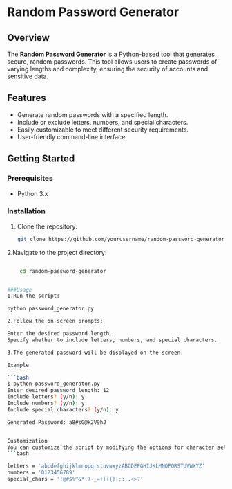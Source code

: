 # Random Password Generator

## Overview

The **Random Password Generator** is a Python-based tool that generates secure, random passwords. This tool allows users to create passwords of varying lengths and complexity, ensuring the security of accounts and sensitive data.

## Features

- Generate random passwords with a specified length.
- Include or exclude letters, numbers, and special characters.
- Easily customizable to meet different security requirements.
- User-friendly command-line interface.

## Getting Started

### Prerequisites

- Python 3.x

### Installation

1. Clone the repository:

   ```bash
   git clone https://github.com/yourusername/random-password-generator.git

   
2.Navigate to the project directory:
  ```bash

      cd random-password-generator


###Usage
1.Run the script:

python password_generator.py

2.Follow the on-screen prompts:

Enter the desired password length.
Specify whether to include letters, numbers, and special characters.

3.The generated password will be displayed on the screen.

Example

```bash
$ python password_generator.py
Enter desired password length: 12
Include letters? (y/n): y
Include numbers? (y/n): y
Include special characters? (y/n): y

Generated Password: a8#sG@k2V9hJ


Customization
You can customize the script by modifying the options for character sets in the password_generator.py file:
```bash

letters = 'abcdefghijklmnopqrstuvwxyzABCDEFGHIJKLMNOPQRSTUVWXYZ'
numbers = '0123456789'
special_chars = '!@#$%^&*()-_=+[]{}|;:,.<>?'
